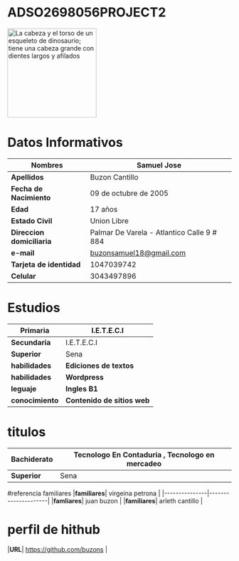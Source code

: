 # ADSO2698056PROJECT2
     
<img src="https://user-images.githubusercontent.com/126476898/221572765-633639b4-ecbb-424d-8938-2369237a189e.jpeg"
alt="La cabeza y el torso de un esqueleto de dinosaurio;
      tiene una cabeza grande con dientes largos y afilados"
width="200"
height="200">
# Datos Informativos 
|**Nombres**|__Samuel Jose__|
|-----------|------------------|
|**Apellidos**| Buzon  Cantillo |
|**Fecha de Nacimiento**| 09 de octubre de 2005 |
|**Edad**| 17 años |
|**Estado Civil**| Union Libre |
|**Direccion domiciliaria**| Palmar De Varela - Atlantico  Calle 9 # 884 |
|**e-mail**| buzonsamuel18@gmail.com |
|**Tarjeta de identidad**| 1047039742 |
|**Celular**| 3043497896 |

 # Estudios 
|**Primaria**| I.E.T.E.C.I |
|---------|-------------|
|**Secundaria**| I.E.T.E.C.I |
|**Superior**| Sena |
|**habilidades**| __Ediciones de textos__ |
|**habilidades**| __Wordpress__ |
|**leguaje**| __Ingles B1__|
|**conocimiento**| __Contenido de sitios web__|

# titulos
|**Bachiderato**| Tecnologo En Contaduria , Tecnologo en mercadeo |
|----------------|-----------------------------------------------|
|**Superior**| Sena |

#referencia familiares 
|**familiares**| virgeina petrona  |
|---------------|---------------------|
|**famliares**| juan buzon |
|**familiares**| arleth cantillo |

# perfil de hithub
|**URL**| https://github.com/buzons | 